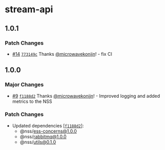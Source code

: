 # stream-api

## 1.0.1

### Patch Changes

- [#14](https://github.com/nanite-systems/stream/pull/14) [`773149c`](https://github.com/nanite-systems/stream/commit/773149c18836b5e5abcc62b070aab3f637d0cde2) Thanks [@microwavekonijn](https://github.com/microwavekonijn)! - fix CI

## 1.0.0

### Major Changes

- [#9](https://github.com/nanite-systems/stream/pull/9) [`f1188d2`](https://github.com/nanite-systems/stream/commit/f1188d26101dff7781b090d8ba3e397913c14caa) Thanks [@microwavekonijn](https://github.com/microwavekonijn)! - Improved logging and added metrics to the NSS

### Patch Changes

- Updated dependencies [[`f1188d2`](https://github.com/nanite-systems/stream/commit/f1188d26101dff7781b090d8ba3e397913c14caa)]:
  - @nss/ess-concerns@1.0.0
  - @nss/rabbitmq@1.0.0
  - @nss/utils@0.1.0
